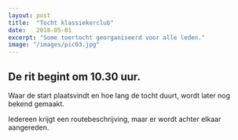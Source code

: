 ```yaml
---
layout: post
title:  "Tocht klassiekerclub"
date:   2018-05-01
excerpt: "Some toertocht georganiseerd voor alle leden."
image: "/images/pic03.jpg"
---
```


## De rit begint om 10.30 uur.

Waar de start plaatsvindt en hoe lang de tocht duurt, wordt later nog bekend gemaakt.

Iedereen krijgt een routebeschrijving, maar er wordt achter elkaar aangereden.
